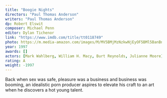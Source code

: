 ```yaml
---
title: "Boogie Nights"
directors: "Paul Thomas Anderson"
writers: "Paul Thomas Anderson"
dp: Robert Elswit
composer: Michael Penn
editor: Dylan Tichenor
link: "https://www.imdb.com/title/tt0118749"
photo: https://m.media-amazon.com/images/M/MV5BMjMzNzkwNjEyOF5BMl5BanBnXkFtZTgwOTY3Njc3NjE@._V1_FMjpg_UY720_.jpg
year: 1997
awards: []
actors: [Mark Wahlberg, William H. Macy, Burt Reynolds, Julianne Moore]
rating: A
weight: -1997
---
```

Back when sex was safe, pleasure was a business and business was booming, an idealistic porn producer aspires to elevate his craft to an art when he discovers a hot young talent.